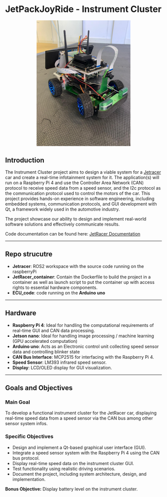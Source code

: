 # JetPackJoyRide - Instrument Cluster

<!-- ![Car](.github/images/car.jpeg) -->

<div align="center">
  <img src=".github/images/car.jpeg" width="60%" alt="Jetracer" />
</div>

## Introduction

The Instrument Cluster project aims to design a viable system for a [Jetracer](https://www.waveshare.com/wiki/JetRacer_AI_Kit) car and create a real-time infotainment system for it. The application(s) will run on a Raspberry Pi 4 and use the Controller Area Network (CAN) protocol to receive speed data from a speed sensor, and the I2c protocol as the communication protocol used to control the motors of the car. This project provides hands-on experience in software engineering, including embedded systems, communication protocols, and GUI development with Qt, a framework widely used in the automotive industry.

The project showcase our ability to design and implement real-world software solutions and effectively communicate results.

Code documentation can be found here:  [JetRacer Documentation](https://xyckens.github.io/SEAME-Cluster-24-25/)

---

## Repo strucutre

- **Jetracer**: ROS2 workspace with the source code running on the raspberryPi
- **JetRacer_container**: Contain the Dockerfile to build the project in a container as well as launch script to put the container up with access rights to essential hardware components.
- **ECU_code**: code running on the **Arduino uno**

---

## Hardware

- **Raspberry Pi 4**: Ideal for handling the computational requirements of real-time GUI and CAN data processing.
- **Jetson nano**: Ideal for handling image processing / machine learning (GPU accelerated computation)
- **Arduino uno**: Acts as an Electronic control unit collecting speed sensor data and controlling blinker state
- **CAN Bus Interface**: MCP2515 for interfacing with the Raspberry Pi 4.
- **Speed Sensor**: LM393 infrared speed sensor.
- **Display**: LCD/OLED display for GUI visualization.

--- 

## Goals and Objectives

### Main Goal

To develop a functional instrument cluster for the JetRacer car, displaying real-time speed data from a speed sensor via the CAN bus among other sensor system infos.

### Specific Objectives

- Design and implement a Qt-based graphical user interface (GUI).
- Integrate a speed sensor system with the Raspberry Pi 4 using the CAN bus protocol.
- Display real-time speed data on the instrument cluster GUI.
- Test functionality using realistic driving scenarios.
- Document the project, including system architecture, design, and implementation.

**Bonus Objective:** Display battery level on the instrument cluster.
